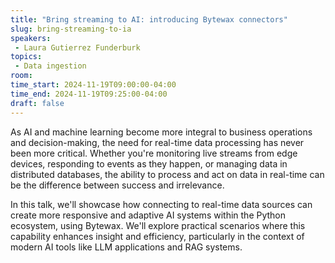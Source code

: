 ```yaml
---
title: "Bring streaming to AI: introducing Bytewax connectors"
slug: bring-streaming-to-ia
speakers:
 - Laura Gutierrez Funderburk
topics:
 - Data ingestion
room: 
time_start: 2024-11-19T09:00:00-04:00
time_end: 2024-11-19T09:25:00-04:00
draft: false
---
```


As AI and machine learning become more integral to business operations and decision-making, the need for real-time data processing has never been more critical. Whether you're monitoring live streams from edge devices, responding to events as they happen, or managing data in distributed databases, the ability to process and act on data in real-time can be the difference between success and irrelevance.
 
In this talk, we'll showcase how connecting to real-time data sources can create more responsive and adaptive AI systems within the Python ecosystem, using Bytewax. We'll explore practical scenarios where this capability enhances insight and efficiency, particularly in the context of modern AI tools like LLM applications and RAG systems.